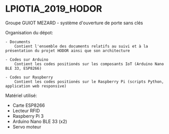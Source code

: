 # LPIOTIA_2019_HODOR
Groupe GUIOT MEZARD - système d'ouverture de porte sans clés

Organisation du dépot:

	- Documents
		Contient l'ensemble des documents relatifs au suivi et à la présentation du projet HODOR ainsi que son architecture
	
	- Codes sur Arduino
		Contient les codes positionés sur les composants IoT (Arduino Nano BLE 33, ESP8266)

	- Codes sur Raspberry
		Contient les codes positionés sur le Raspberry Pi (scripts Python, application web responsive)

Matériel utilisé:

-	Carte ESP8266
-	Lecteur RFID
-	Raspberry Pi 3
-	Arduino Nano BLE 33 (x2)
-	Servo moteur